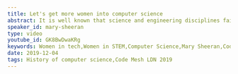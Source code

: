 ```yaml
---
title: Let's get more women into computer science
abstract: It is well known that science and engineering disciplines fail to attract and retain women, in academia and in industry. And horrifyingly, computer science is at the bottom of the class. In this talk, Mary will consider the current sorry state of computer science in academia, why we have ended up here, and what we can do.
speaker_id: mary-sheeran
type: video
youtube_id: GK8BwDwaKRg
keywords: Women in tech,Women in STEM,Computer Science,Mary Sheeran,Code Mesh LDN
date: 2019-12-04
tags: History of computer science,Code Mesh LDN 2019
---
```


